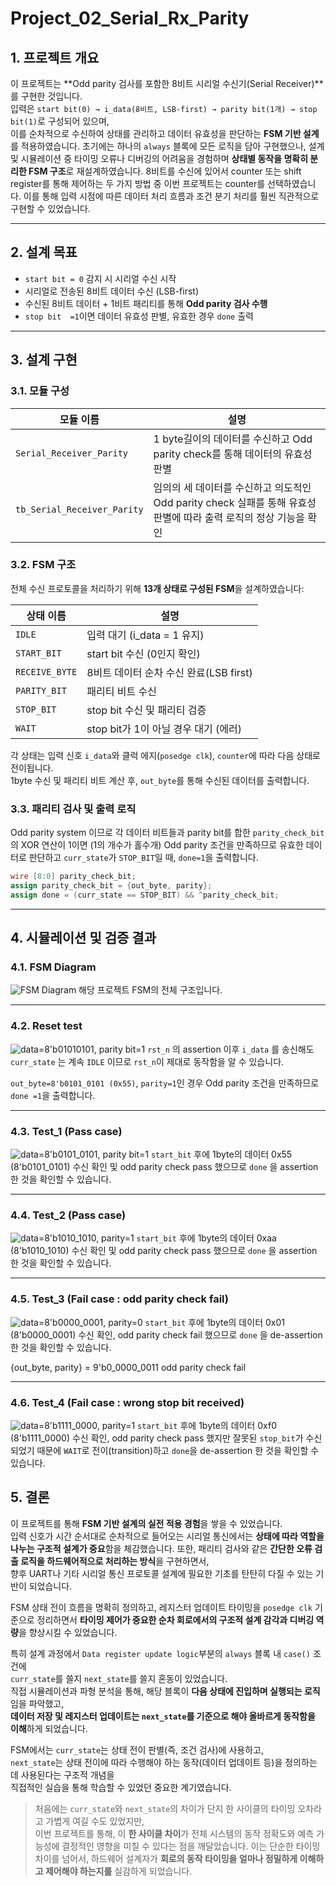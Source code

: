 # Project_02_Serial_Rx_Parity

## 1. 프로젝트 개요

이 프로젝트는 **Odd parity 검사를 포함한 8비트 시리얼 수신기(Serial Receiver)**를 구현한 것입니다.  
입력은 `start bit(0) → i_data(8비트, LSB-first) → parity bit(1개) → stop bit(1)`로 구성되어 있으며,  
이를 순차적으로 수신하여 상태를 관리하고 데이터 유효성을 판단하는 **FSM 기반 설계**를 적용하였습니다.
초기에는 하나의 `always` 블록에 모든 로직을 담아 구현했으나, 설계 및 시뮬레이션 중 타이밍 오류나 디버깅의 어려움을 경험하며 **상태별 동작을 명확히 분리한 FSM 구조**로 재설계하였습니다.
8비트를 수신에 있어서 counter 또는 shift register를 통해 제어하는 두 가지 방법 중 이번 프로젝트는 counter를 선택하였습니다.
이를 통해 입력 시점에 따른 데이터 처리 흐름과 조건 분기 처리를 훨씬 직관적으로 구현할 수 있었습니다.

---

## 2. 설계 목표

* `start bit = 0` 감지 시 시리얼 수신 시작
* 시리얼로 전송된 8비트 데이터 수신 (LSB-first)
* 수신된 8비트 데이터 + 1비트 패리티를 통해 **Odd parity 검사 수행**
* `stop bit  =1`이면 데이터 유효성 판별, 유효한 경우 `done` 출력

---

## 3. 설계 구현

### 3.1. 모듈 구성

| 모듈 이름 | 설명 |
|----------|------------|
| `Serial_Receiver_Parity` | 1 byte길이의 데이터를 수신하고 Odd parity check를 통해 데이터의 유효성 판별 |
| `tb_Serial_Receiver_Parity` | 임의의 세 데이터를 수신하고 의도적인 Odd parity check 실패를 통해 유효성 판별에 따라 출력 로직의 정상 기능을 확인 |

### 3.2. FSM 구조

전체 수신 프로토콜을 처리하기 위해 **13개 상태로 구성된 FSM**을 설계하였습니다:

| 상태 이름       | 설명                             |
|----------------|-----------------------------------|
| `IDLE`         | 입력 대기 (i_data = 1 유지)        |
| `START_BIT`    | start bit 수신 (0인지 확인)        |
| `RECEIVE_BYTE`    | 8비트 데이터 순차 수신 완료(LSB first)  |
| `PARITY_BIT`   | 패리티 비트 수신                   |
| `STOP_BIT`     | stop bit 수신 및 패리티 검증       |
| `WAIT`         | stop bit가 1이 아닐 경우 대기 (에러)      |

각 상태는 입력 신호 `i_data`와 클럭 에지(`posedge clk`), `counter`에 따라 다음 상태로 전이됩니다.  
1byte 수신 및 패리티 비트 계산 후, `out_byte`를 통해 수신된 데이터를 출력합니다.

### 3.3. 패리티 검사 및 출력 로직

Odd parity system 이므로 각 데이터 비트들과 parity bit를 합한 `parity_check_bit`의 XOR 연산이 1이면 (1의 개수가 홀수개) Odd parity 조건을 만족하므로 
유효한 데이터로 판단하고 `curr_state`가 `STOP_BIT`일 때, `done=1`을 출력합니다.

```verilog
wire [8:0] parity_check_bit;
assign parity_check_bit = {out_byte, parity};
assign done = (curr_state == STOP_BIT) && ^parity_check_bit;
```
---

## 4. 시뮬레이션 및 검증 결과

### 4.1. FSM Diagram
![FSM Diagram](sim_waves/1.FSM_Diagram.jpg)
해당 프로젝트 FSM의 전체 구조입니다.

---
### 4.2. Reset test
![data=8'b01010101, parity bit=1](sim_waves/2.Reset_test.JPEG)
`rst_n` 의 assertion 이후 `i_data` 를 송신해도 `curr_state` 는 계속 `IDLE` 이므로 `rst_n`이 제대로 동작함을 알 수 있습니다.

`out_byte=8'b0101_0101 (0x55)`, `parity=1`인 경우 Odd parity 조건을 만족하므로 `done =1`을 출력합니다.

---
### 4.3. Test_1 (Pass case)
![data=8'b0101_0101, parity bit=1](sim_waves/3.Test_1.JPEG)
`start_bit` 후에 1byte의 데이터 0x55 (8'b0101_0101) 수신 확인 및 odd parity check pass 했으므로 `done` 을 assertion 한 것을 확인할 수 있습니다.

---
### 4.4. Test_2 (Pass case)
![data=8'b1010_1010, parity=1](sim_waves/4.Test_2.JPEG)
`start_bit` 후에 1byte의 데이터 0xaa (8'b1010_1010) 수신 확인 및 odd parity check pass 했으므로 `done` 을 assertion 한 것을 확인할 수 있습니다.

---
### 4.5. Test_3 (Fail case : odd parity check fail)
![data=8'b0000_0001, parity=0](sim_waves/5.Test_3.JPEG)
`start_bit` 후에 1byte의 데이터 0x01 (8'b0000_0001) 수신 확인, odd parity check fail 했으므로 `done` 을 de-assertion 한 것을 확인할 수 있습니다.

{out_byte, parity} = 9'b0_0000_0011  odd parity check fail

---
### 4.6. Test_4 (Fail case : wrong stop bit received)
![data=8'b1111_0000, parity=1](sim_waves/6.Test_4.JPEG)
`start_bit` 후에 1byte의 데이터 0xf0 (8'b1111_0000) 수신 확인, odd parity check pass 했지만 잘못된 `stop_bit`가 수신되었기 때문에 `WAIT`로 전이(transition)하고 `done`을 de-assertion 한 것을 확인할 수 있습니다.


## 5. 결론

이 프로젝트를 통해 **FSM 기반 설계의 실전 적용 경험**을 쌓을 수 있었습니다.  
입력 신호가 시간 순서대로 순차적으로 들어오는 시리얼 통신에서는 **상태에 따라 역할을 나누는 구조적 설계가 중요**함을 체감했습니다.
또한, 패리티 검사와 같은 **간단한 오류 검출 로직을 하드웨어적으로 처리하는 방식**을 구현하면서,  
향후 UART나 기타 시리얼 통신 프로토콜 설계에 필요한 기초를 탄탄히 다질 수 있는 기반이 되었습니다.

FSM 상태 전이 흐름을 명확히 정의하고, 레지스터 업데이트 타이밍을 `posedge clk` 기준으로 정리하면서
**타이밍 제어가 중요한 순차 회로에서의 구조적 설계 감각과 디버깅 역량**을 향상시킬 수 있었습니다.

특히 설계 과정에서 `Data register update logic`부분의 `always` 블록 내 `case()` 조건에  
`curr_state`를 쓸지 `next_state`를 쓸지 혼동이 있었습니다.  
직접 시뮬레이션과 파형 분석을 통해, 해당 블록이 **다음 상태에 진입하며 실행되는 로직**임을 파악했고,  
**데이터 저장 및 레지스터 업데이트는 `next_state`를 기준으로 해야 올바르게 동작함을 이해**하게 되었습니다.

FSM에서는 `curr_state`는 상태 전이 판별(즉, 조건 검사)에 사용하고,  
`next_state`는 상태 전이에 따라 수행해야 하는 동작(데이터 업데이트 등)을 정의하는 데 사용된다는 구조적 개념을  
직접적인 실습을 통해 학습할 수 있었던 중요한 계기였습니다.

>처음에는 `curr_state`와 `next_state`의 차이가 단지 한 사이클의 타이밍 오차라고 가볍게 여길 수도 있었지만,  
>이번 프로젝트를 통해, 이 **한 사이클 차이**가 전체 시스템의 동작 정확도와
>예측 가능성에 결정적인 영향을 미칠 수 있다는 점을 깨달았습니다.
>이는 단순한 타이밍 차이를 넘어서, 하드웨어 설계자가 **회로의 동작 타이밍을 얼마나 정밀하게 이해하고
제어해야 하는지를** 실감하게 되었습니다.




